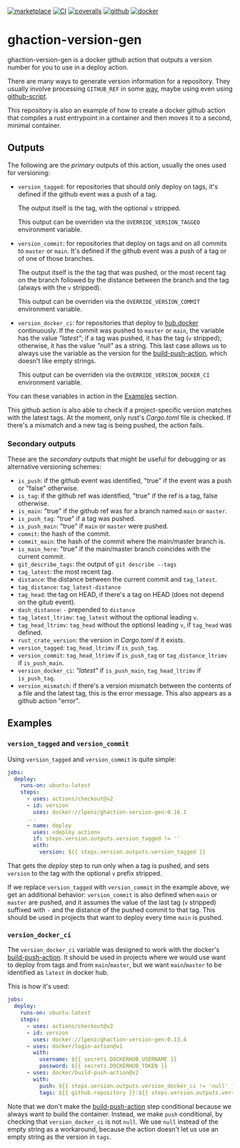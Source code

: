 [![marketplace](https://img.shields.io/badge/marketplace-version--generator-blue?logo=github)](https://github.com/marketplace/actions/version-generator)
[![CI](https://github.com/lpenz/ghaction-version-gen/actions/workflows/ci.yml/badge.svg)](https://github.com/lpenz/ghaction-version-gen/actions/workflows/ci.yml)
[![coveralls](https://coveralls.io/repos/github/lpenz/ghaction-version-gen/badge.svg?branch=main)](https://coveralls.io/github/lpenz/ghaction-version-gen?branch=main)
[![github](https://img.shields.io/github/v/release/lpenz/ghaction-version-gen?include_prereleases&label=release&logo=github)](https://github.com/lpenz/ghaction-version-gen/releases)
[![docker](https://img.shields.io/docker/v/lpenz/ghaction-version-gen?label=release&logo=docker&sort=semver)](https://hub.docker.com/repository/docker/lpenz/ghaction-version-gen)

# ghaction-version-gen

ghaction-version-gen is a docker github action that outputs a version
number for you to use in a deploy action.

There are many ways to generate version information for a
repository. They usually involve processing `GITHUB_REF` in some
[way](https://stackoverflow.com/questions/58177786/get-the-current-pushed-tag-in-github-actions),
maybe using even using [github-script](https://github.com/actions/github-script).

This repository is also an example of how to create a docker github
action that compiles a rust entrypoint in a container and then moves
it to a second, minimal container.


## Outputs

The following are the *primary* outputs of this action, usually the
ones used for versioning:

- `version_tagged`: for repositories that should only deploy on tags,
  it's defined if the github event was a push of a tag.

  The output itself is the tag, with the optional `v` stripped.

  This output can be overriden via the `OVERRIDE_VERSION_TAGGED`
  environment variable.

- `version_commit`: for repositories that deploy on tags and on all
  commits to `master` or `main`. It's defined if the github event was
  a push of a tag or of one of those branches.

  The output itself is the the tag that was pushed, or the most recent
  tag on the branch followed by the distance between the branch and
  the tag (always with the `v` stripped).

  This output can be overriden via the `OVERRIDE_VERSION_COMMIT`
  environment variable.

- `version_docker_ci`: for repositories that deploy to
  [hub.docker](http://hub.docker.com/) continuously. If the commit was
  pushed to `master` or `main`, the variable has the value *"latest"*;
  if a tag was pushed, it has the tag (`v` stripped); otherwise, it has
  the value *"null"* as a string. This last case allows us to always
  use the variable as the version for the [build-push-action], which
  doesn't like empty strings.

  This output can be overriden via the `OVERRIDE_VERSION_DOCKER_CI`
  environment variable.


You can these variables in action in the [Examples](#examples) section.

This github action is also able to check if a project-specific version
matches with the latest tags. At the moment, only rust's *Cargo.toml*
file is checked. If there's a mismatch and a new tag is being pushed,
the action fails.


### Secondary outputs

These are the *secondary* outputs that might be useful for debugging
or as alternative versioning schemes:

- `is_push`: if the github event was identified, "true" if the event
  was a push or "false" otherwise.
- `is_tag`: if the github ref was identified, "true" if the ref is a
  tag, false otherwise.
- `is_main`: "true" if the github ref was for a branch named `main` or
  `master`.
- `is_push_tag`: "true" if a tag was pushed.
- `is_push_main`: "true" if `main` or `master` were pushed.
- `commit`: the hash of the commit.
- `commit_main`: the hash of the commit where the main/master branch
  is.
- `is_main_here`: "true" if the main/master branch coincides with the
  current commit.
- `git_describe_tags`: the output of `git describe --tags`
- `tag_latest`: the most recent tag.
- `distance`: the distance between the current commit and `tag_latest`.
- `tag_distance`: `tag_latest-distance`
- `tag_head`: the tag on HEAD, if there's a tag on HEAD (does not
  depend on the gitub event).
- `dash_distance`: `-` prepended to `distance`
- `tag_latest_ltrimv`: `tag_latest` without the optional leading `v`.
- `tag_head_ltrimv`: `tag_head` without the optionsl leading `v`, if
  `tag_head` was defined.
- `rust_crate_version`: the version in *Cargo.toml* if it exists.
- `version_tagged`: `tag_head_ltrimv` if `is_push_tag`.
- `version_commit`: `tag_head_ltrimv` if `is_push_tag` or
  `tag_distance_ltrimv` if `is_push_main`.
- `version_docker_ci`: *"latest"* if `is_push_main`, `tag_head_ltrimv`
  if `is_push_tag`.
- `version_mismatch`: if there's a version mismatch between the
  contents of a file and the latest tag, this is the error
  message. This also appears as a github action "error".


## Examples

### `version_tagged` and `version_commit`

Using `version_tagged` and `version_commit` is quite simple:

```yml
jobs:
  deploy:
    runs-on: ubuntu-latest
    steps:
      - uses: actions/checkout@v2
      - id: version
        uses: docker://lpenz/ghaction-version-gen:0.16.1
      ...
      - name: deploy
        uses: <deploy action>
        if: steps.version.outputs.version_tagged != ''
        with:
          version: ${{ steps.version.outputs.version_tagged }}
```

That gets the *deploy* step to run only when a tag is pushed, and sets
`version` to the tag with the optional `v` prefix stripped.

If we replace `version_tagged` with `version_commit` in the example
above, we get an additional behavior: `version_commit` is also defined
when `main` or `master` are pushed, and it assumes the value of the
last tag (`v` stripped) suffixed with `-` and the distance of the
pushed commit to that tag. This should be used in projects that want
to deploy every time `main` is pushed.


### `version_docker_ci`

The `version_docker_ci` variable was designed to work with the
docker's [build-push-action].  It should be used in projects where we
would use want to deploy from tags and from `main`/`master`, but we
want `main`/`master` to be identified as `latest` in docker hub.

This is how it's used:

```yml
jobs:
  deploy:
    runs-on: ubuntu-latest
    steps:
      - uses: actions/checkout@v2
      - id: version
        uses: docker://lpenz/ghaction-version-gen:0.13.4
      - uses: docker/login-action@v1
        with:
          username: ${{ secrets.DOCKERHUB_USERNAME }}
          password: ${{ secrets.DOCKERHUB_TOKEN }}
      - uses: docker/build-push-action@v2
        with:
          push: ${{ steps.version.outputs.version_docker_ci != 'null' }}
          tags: ${{ github.repository }}:${{ steps.version.outputs.version_docker_ci }}
```

Note that we don't make the [build-push-action] step conditional
because we always want to build the container. Instead, we make `push`
conditional, by checking that `version_docker_ci` is not `null`. We
use `null` instead of the empty string as a workaround, because the
action doesn't let us use an empty string as the version in `tags`.


[build-push-action]: https://github.com/marketplace/actions/build-and-push-docker-images

